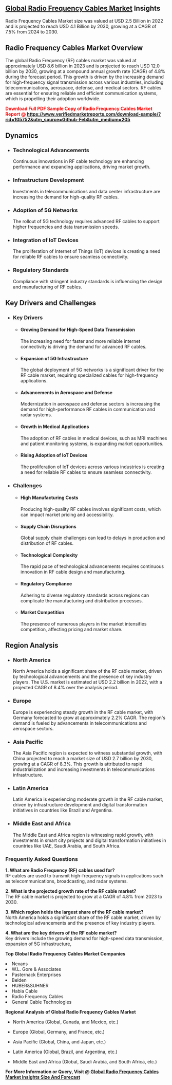 <h2><a href="https://www.verifiedmarketreports.com/download-sample/?rid=105752&amp;utm_source=Github&amp;utm_medium=205" target="_blank">Global Radio Frequency Cables Market</a> Insights</h2><p>Radio Frequency Cables Market size was valued at USD 2.5 Billion in 2022 and is projected to reach USD 4.1 Billion by 2030, growing at a CAGR of 7.5% from 2024 to 2030.</p><p> <h2>Radio Frequency Cables Market Overview</h2> <p>The global Radio Frequency (RF) cables market was valued at approximately USD 8.6 billion in 2023 and is projected to reach USD 12.0 billion by 2030, growing at a compound annual growth rate (CAGR) of 4.8% during the forecast period. This growth is driven by the increasing demand for high-frequency signal transmission across various industries, including telecommunications, aerospace, defense, and medical sectors. RF cables are essential for ensuring reliable and efficient communication systems, which is propelling their adoption worldwide. </p> <p><strong><p><span class=""><span style="color: #ff0000;"><strong>Download Full PDF Sample Copy of Radio Frequency Cables Market Report</strong> @ </span><a href="https://www.verifiedmarketreports.com/download-sample/?rid=105752&amp;utm_source=Github-Feb&amp;utm_medium=205" target="_blank">https://www.verifiedmarketreports.com/download-sample/?rid=105752&amp;utm_source=Github-Feb&amp;utm_medium=205</a></span></p></strong></p> <h2>Dynamics</h2> <ul> <li><h3>Technological Advancements</h3> <p>Continuous innovations in RF cable technology are enhancing performance and expanding applications, driving market growth.</p> </li> <li><h3>Infrastructure Development</h3> <p>Investments in telecommunications and data center infrastructure are increasing the demand for high-quality RF cables.</p> </li> <li><h3>Adoption of 5G Networks</h3> <p>The rollout of 5G technology requires advanced RF cables to support higher frequencies and data transmission speeds.</p> </li> <li><h3>Integration of IoT Devices</h3> <p>The proliferation of Internet of Things (IoT) devices is creating a need for reliable RF cables to ensure seamless connectivity.</p> </li> <li><h3>Regulatory Standards</h3> <p>Compliance with stringent industry standards is influencing the design and manufacturing of RF cables.</p> </li> </ul> <h2>Key Drivers and Challenges</h2> <ul> <li><h3>Key Drivers</h3> <ul> <li><h4>Growing Demand for High-Speed Data Transmission</h4> <p>The increasing need for faster and more reliable internet connectivity is driving the demand for advanced RF cables.</p> </li> <li><h4>Expansion of 5G Infrastructure</h4> <p>The global deployment of 5G networks is a significant driver for the RF cable market, requiring specialized cables for high-frequency applications.</p> </li> <li><h4>Advancements in Aerospace and Defense</h4> <p>Modernization in aerospace and defense sectors is increasing the demand for high-performance RF cables in communication and radar systems.</p> </li> <li><h4>Growth in Medical Applications</h4> <p>The adoption of RF cables in medical devices, such as MRI machines and patient monitoring systems, is expanding market opportunities.</p> </li> <li><h4>Rising Adoption of IoT Devices</h4> <p>The proliferation of IoT devices across various industries is creating a need for reliable RF cables to ensure seamless connectivity.</p> </li> </ul> </li> <li><h3>Challenges</h3> <ul> <li><h4>High Manufacturing Costs</h4> <p>Producing high-quality RF cables involves significant costs, which can impact market pricing and accessibility.</p> </li> <li><h4>Supply Chain Disruptions</h4> <p>Global supply chain challenges can lead to delays in production and distribution of RF cables.</p> </li> <li><h4>Technological Complexity</h4> <p>The rapid pace of technological advancements requires continuous innovation in RF cable design and manufacturing.</p> </li> <li><h4>Regulatory Compliance</h4> <p>Adhering to diverse regulatory standards across regions can complicate the manufacturing and distribution processes.</p> </li> <li><h4>Market Competition</h4> <p>The presence of numerous players in the market intensifies competition, affecting pricing and market share.</p> </li> </ul> </li> </ul> <h2>Region Analysis</h2> <ul> <li><h3>North America</h3> <p>North America holds a significant share of the RF cable market, driven by technological advancements and the presence of key industry players. The U.S. market is estimated at USD 2.2 billion in 2022, with a projected CAGR of 8.4% over the analysis period. </p> </li> <li><h3>Europe</h3> <p>Europe is experiencing steady growth in the RF cable market, with Germany forecasted to grow at approximately 2.2% CAGR. The region's demand is fueled by advancements in telecommunications and aerospace sectors. </p> </li> <li><h3>Asia Pacific</h3> <p>The Asia Pacific region is expected to witness substantial growth, with China projected to reach a market size of USD 2.7 billion by 2030, growing at a CAGR of 8.3%. This growth is attributed to rapid industrialization and increasing investments in telecommunications infrastructure. </p> </li> <li><h3>Latin America</h3> <p>Latin America is experiencing moderate growth in the RF cable market, driven by infrastructure development and digital transformation initiatives in countries like Brazil and Argentina. </p> </li> <li><h3>Middle East and Africa</h3> <p>The Middle East and Africa region is witnessing rapid growth, with investments in smart city projects and digital transformation initiatives in countries like UAE, Saudi Arabia, and South Africa. </p> </li> </ul> <h3>Frequently Asked Questions</h3> <p><strong>1. What are Radio Frequency (RF) cables used for?</strong><br>RF cables are used to transmit high-frequency signals in applications such as telecommunications, broadcasting, and radar systems.</p> <p><strong>2. What is the projected growth rate of the RF cable market?</strong><br>The RF cable market is projected to grow at a CAGR of 4.8% from 2023 to 2030. </p> <p><strong>3. Which region holds the largest share of the RF cable market?</strong><br>North America holds a significant share of the RF cable market, driven by technological advancements and the presence of key industry players. </p> <p><strong>4. What are the key drivers of the RF cable market?</strong><br>Key drivers include the growing demand for high-speed data transmission, expansion of 5G infrastructure,</p><p><strong>Top Global Radio Frequency Cables Market Companies</strong></p><div data-test-id=""><p><li>Nexans</li><li> W.L. Gore & Associates</li><li> Pasternack Enterprises</li><li> Belden</li><li> HUBER&SUHNER</li><li> Habia Cable</li><li> Radio Frequency Cables</li><li> General Cable Technologies</li></p><div><strong>Regional Analysis of&nbsp;Global Radio Frequency Cables Market</strong></div><ul><li dir="ltr"><p dir="ltr">North America&nbsp;(Global, Canada, and Mexico, etc.)</p></li><li dir="ltr"><p dir="ltr">Europe (Global, Germany, and France, etc.)</p></li><li dir="ltr"><p dir="ltr">Asia Pacific&nbsp;(Global, China, and Japan, etc.)</p></li><li dir="ltr"><p dir="ltr">Latin America&nbsp;(Global, Brazil, and Argentina, etc.)</p></li><li dir="ltr">Middle East and Africa&nbsp;(Global, Saudi Arabia, and South Africa, etc.)</li></ul><p><strong>For More Information or Query, Visit @&nbsp;</strong><strong><a href="https://www.verifiedmarketreports.com/product/global-radio-frequency-cables-market-2019-by-manufacturers-regions-type-and-application-forecast-to-2024/?utm_source=Github&amp;utm_medium=205" target="_blank">Global Radio Frequency Cables Market Insights Size And Forecast</a></strong></p></div>
